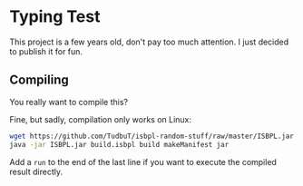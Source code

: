 # Typing Test

This project is a few years old, don't pay too much attention. I just decided to publish it for fun.

## Compiling

You really want to compile this?

Fine, but sadly, compilation only works on Linux:

```sh
wget https://github.com/TudbuT/isbpl-random-stuff/raw/master/ISBPL.jar
java -jar ISBPL.jar build.isbpl build makeManifest jar
```

Add a `run` to the end of the last line if you want to execute the compiled result directly.
